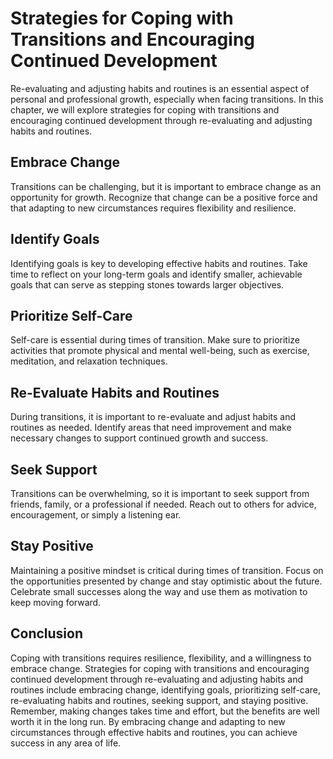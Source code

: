 Strategies for Coping with Transitions and Encouraging Continued Development
=====================================================================================================================

Re-evaluating and adjusting habits and routines is an essential aspect of personal and professional growth, especially when facing transitions. In this chapter, we will explore strategies for coping with transitions and encouraging continued development through re-evaluating and adjusting habits and routines.

Embrace Change
--------------

Transitions can be challenging, but it is important to embrace change as an opportunity for growth. Recognize that change can be a positive force and that adapting to new circumstances requires flexibility and resilience.

Identify Goals
--------------

Identifying goals is key to developing effective habits and routines. Take time to reflect on your long-term goals and identify smaller, achievable goals that can serve as stepping stones towards larger objectives.

Prioritize Self-Care
--------------------

Self-care is essential during times of transition. Make sure to prioritize activities that promote physical and mental well-being, such as exercise, meditation, and relaxation techniques.

Re-Evaluate Habits and Routines
-------------------------------

During transitions, it is important to re-evaluate and adjust habits and routines as needed. Identify areas that need improvement and make necessary changes to support continued growth and success.

Seek Support
------------

Transitions can be overwhelming, so it is important to seek support from friends, family, or a professional if needed. Reach out to others for advice, encouragement, or simply a listening ear.

Stay Positive
-------------

Maintaining a positive mindset is critical during times of transition. Focus on the opportunities presented by change and stay optimistic about the future. Celebrate small successes along the way and use them as motivation to keep moving forward.

Conclusion
----------

Coping with transitions requires resilience, flexibility, and a willingness to embrace change. Strategies for coping with transitions and encouraging continued development through re-evaluating and adjusting habits and routines include embracing change, identifying goals, prioritizing self-care, re-evaluating habits and routines, seeking support, and staying positive. Remember, making changes takes time and effort, but the benefits are well worth it in the long run. By embracing change and adapting to new circumstances through effective habits and routines, you can achieve success in any area of life.
